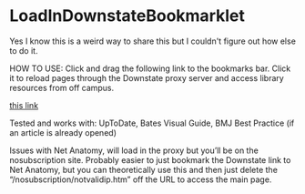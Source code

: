 # LoadInDownstateBookmarklet

Yes I know this is a weird way to share this but I couldn't figure out how else to do it.

HOW TO USE:
Click and drag the following link to the bookmarks bar. Click it to reload pages through the Downstate proxy server and access library resources from off campus.

<a href="javascript:void(location.href=%22http://newproxy.downstate.edu/login?url=%22+location.href)">this link</a>

Tested and works with: UpToDate, Bates Visual Guide, BMJ Best Practice (if an article is already opened)

Issues with Net Anatomy, will load in the proxy but you’ll be on the nosubscription site. Probably easier to just bookmark the Downstate link to Net Anatomy, but you can theoretically use this and then just delete the “/nosubscription/notvalidip.htm” off the URL to access the main page.
